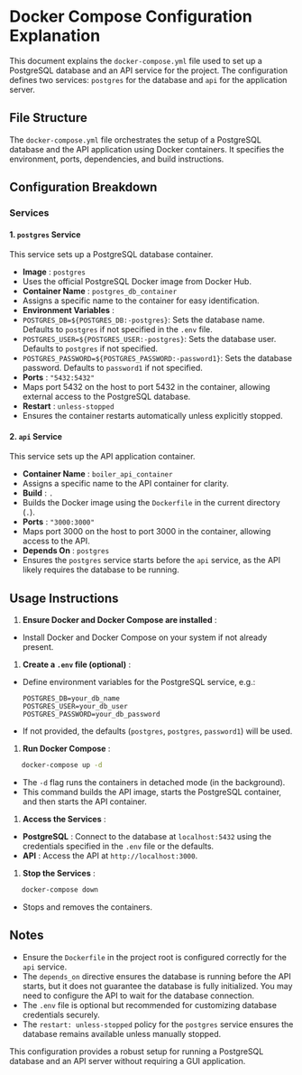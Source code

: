 # Docker Compose Configuration Explanation

This document explains the `docker-compose.yml` file used to set up a PostgreSQL database and an API service for the project. The configuration defines two services: `postgres` for the database and `api` for the application server.

## File Structure

The `docker-compose.yml` file orchestrates the setup of a PostgreSQL database and the API application using Docker containers. It specifies the environment, ports, dependencies, and build instructions.

## Configuration Breakdown

### Services

#### 1. `postgres` Service

This service sets up a PostgreSQL database container.

- **Image** : `postgres`
- Uses the official PostgreSQL Docker image from Docker Hub.
- **Container Name** : `postgres_db_container`
- Assigns a specific name to the container for easy identification.
- **Environment Variables** :
- `POSTGRES_DB=${POSTGRES_DB:-postgres}`: Sets the database name. Defaults to `postgres` if not specified in the `.env` file.
- `POSTGRES_USER=${POSTGRES_USER:-postgres}`: Sets the database user. Defaults to `postgres` if not specified.
- `POSTGRES_PASSWORD=${POSTGRES_PASSWORD:-password1}`: Sets the database password. Defaults to `password1` if not specified.
- **Ports** : `"5432:5432"`
- Maps port 5432 on the host to port 5432 in the container, allowing external access to the PostgreSQL database.
- **Restart** : `unless-stopped`
- Ensures the container restarts automatically unless explicitly stopped.

#### 2. `api` Service

This service sets up the API application container.

- **Container Name** : `boiler_api_container`
- Assigns a specific name to the API container for clarity.
- **Build** : `.`
- Builds the Docker image using the `Dockerfile` in the current directory (`.`).
- **Ports** : `"3000:3000"`
- Maps port 3000 on the host to port 3000 in the container, allowing access to the API.
- **Depends On** : `postgres`
- Ensures the `postgres` service starts before the `api` service, as the API likely requires the database to be running.

## Usage Instructions

1. **Ensure Docker and Docker Compose are installed** :

- Install Docker and Docker Compose on your system if not already present.

1. **Create a `.env` file (optional)** :

- Define environment variables for the PostgreSQL service, e.g.:
  ```
  POSTGRES_DB=your_db_name
  POSTGRES_USER=your_db_user
  POSTGRES_PASSWORD=your_db_password
  ```
- If not provided, the defaults (`postgres`, `postgres`, `password1`) will be used.

1. **Run Docker Compose** :

```bash
   docker-compose up -d
```

- The `-d` flag runs the containers in detached mode (in the background).
- This command builds the API image, starts the PostgreSQL container, and then starts the API container.

1. **Access the Services** :

- **PostgreSQL** : Connect to the database at `localhost:5432` using the credentials specified in the `.env` file or the defaults.
- **API** : Access the API at `http://localhost:3000`.

1. **Stop the Services** :

```bash
   docker-compose down
```

- Stops and removes the containers.

## Notes

- Ensure the `Dockerfile` in the project root is configured correctly for the `api` service.
- The `depends_on` directive ensures the database is running before the API starts, but it does not guarantee the database is fully initialized. You may need to configure the API to wait for the database connection.
- The `.env` file is optional but recommended for customizing database credentials securely.
- The `restart: unless-stopped` policy for the `postgres` service ensures the database remains available unless manually stopped.

This configuration provides a robust setup for running a PostgreSQL database and an API server without requiring a GUI application.
